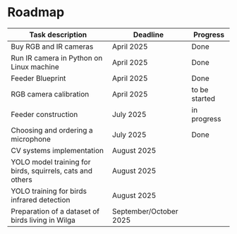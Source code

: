 # Roadmap

| Task description    | Deadline  | Progress |
|-----|-----|-----|
| Buy RGB and IR cameras | April 2025 | Done |
| Run IR camera in Python on Linux machine| April 2025 | Done |
| Feeder Blueprint | April 2025 | Done |
| RGB camera calibration | April 2025 | to be started |
| Feeder construction | July 2025 | in progress |
| Choosing and ordering a microphone | July 2025 | Done |
| CV systems implementation | August 2025 | |
| YOLO model training for birds, squirrels, cats and others | August 2025 ||
| YOLO training for birds infrared detection | August 2025 ||
| Preparation of a dataset of birds living in Wilga | September/October 2025 ||
